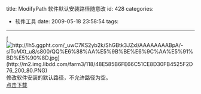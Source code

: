 title: ModifyPath 软件默认安装路径随意改
id: 428
categories:
  - 软件工具
date: 2009-05-18 23:58:54
tags:
---

[![http://lh5.ggpht.com/_uwC7KS2yb2k/ShGBtk3JZxI/AAAAAAAABpA/-slToMXt_u8/s800/QQ%E6%88%AA%E5%9B%BE%E6%9C%AA%E5%91%BD%E5%90%8D.jpg](http://m2.img.libdd.com/farm3/118/48E585B6FE66C51CE8D30FB4525F2D76_200_80.PNG)</img>](http://lh5.ggpht.com/_uwC7KS2yb2k/ShGBtk3JZxI/AAAAAAAABpA/-slToMXt_u8/s800/QQ%E6%88%AA%E5%9B%BE%E6%9C%AA%E5%91%BD%E5%90%8D.jpg)
</br>修改软件安装的默认路径，不允许路径为空。
</br>[点击下载](http://cid-099fd6acbff5c9ab.skydrive.live.com/embedrowdetail.aspx/works/ModifyPath%20%e8%bd%af%e4%bb%b6%e9%bb%98%e8%ae%a4%e5%ae%89%e8%a3%85%e8%b7%af%e5%be%84%e9%9a%8f%e6%84%8f%e6%94%b9.rar)